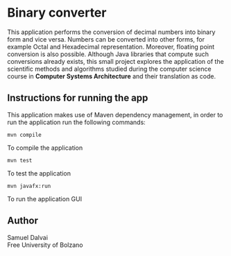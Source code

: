 # Binary converter
This application performs the conversion of decimal numbers into binary form and vice versa. Numbers can be converted into other forms, for example Octal and Hexadecimal representation. Moreover, floating point conversion is also possible. Although Java libraries that compute such conversions already exists, this small project explores the application of the scientific methods and algorithms studied during the computer science course in **Computer Systems Architecture** and their translation as code.

## Instructions for running the app

This application makes use of Maven dependency management, in order to run the application run the following commands:

```
mvn compile
```
To compile the application
```
mvn test
```
To test the application

```
mvn javafx:run
```
To run the application GUI

## Author
Samuel Dalvai <br>
Free University of Bolzano